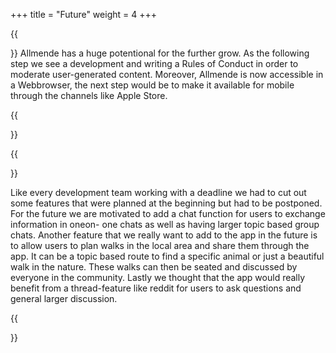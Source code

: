 +++
title = "Future"
weight = 4
+++

{{<section title="So, what's next?">}}
Allmende has a huge potentional for the further grow. As the following step we see a development and writing a Rules of Conduct in order to moderate user-generated content. Moreover, Allmende is now accessible in a Webbrowser, the next step would be to make it available for mobile through the channels like Apple Store.

{{</section>}}

{{<section title="Additional Features">}}

Like every development team working with a deadline we had to cut out some
features that were planned at the beginning but had to be postponed. For the future
we are motivated to add a chat function for users to exchange information in oneon-
one chats as well as having larger topic based group chats. Another feature that
we really want to add to the app in the future is to allow users to plan walks in the
local area and share them through the app. It can be a topic based route to find a
specific animal or just a beautiful walk in the nature. These walks can then be
seated and discussed by everyone in the community. Lastly we thought that the app
would really benefit from a thread-feature like reddit for users to ask questions and
general larger discussion.

{{</section>}}
